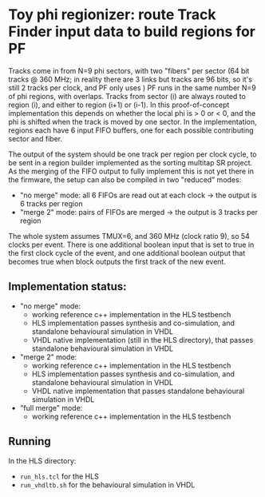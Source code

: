 # Toy phi regionizer: route Track Finder input data to build regions for PF

Tracks come in from N=9 phi sectors, with two "fibers" per sector (64 bit tracks @ 360 MHz; in reality there are 3 links but tracks are 96 bits, so it's still 2 tracks per clock, and PF only uses )
PF runs in the same number N=9 of phi regions, with overlaps.
Tracks from sector (i) are always routed to region (i), and either to region (i+1) or (i-1). In this proof-of-concept implementation this depends on whether the local phi is > 0 or < 0, and the phi is shifted when the track is moved by one sector.
In the implementation, regions each have 6 input FIFO buffers, one for each possible contributing sector and fiber.

The output of the system should be one track per region per clock cycle, to be sent in a region builder implemented as the sorting multitap SR project. 
As the merging of the FIFO output to fully implement this is not yet there in the firmware, the setup can also be compiled in two "reduced" modes: 
 * "no merge" mode: all 6 FIFOs are read out at each clock &rarr; the output is 6 tracks per region
 * "merge 2"  mode: pairs of FIFOs are merged  &rarr; the output is 3 tracks per region

The whole system assumes TMUX=6, and 360 MHz (clock ratio 9), so 54 clocks per event. 
There is one additional boolean input that is set to true in the first clock cycle of the event, and one additional boolean output that becomes true when block outputs the first track of the new event.

## Implementation status:
 * "no merge" mode:
   * working reference c++ implementation in the HLS testbench
   * HLS implementation passes synthesis and co-simulation, and standalone behavioural simulation in VHDL
   * VHDL native implementation (still in the HLS directory), that passes standalone behavioural simulation in VHDL
 * "merge 2" mode:
   * working reference c++ implementation in the HLS testbench
   * HLS implementation passes synthesis and co-simulation, and standalone behavioural simulation in VHDL
   * VHDL native implementation that passes standalone behavioural simulation in VHDL
 * "full merge" mode:
   * working reference c++ implementation in the HLS testbench

## Running

In the HLS directory:
 * `run_hls.tcl` for the HLS
 * `run_vhdltb.sh` for the behavioural simulation in VHDL

